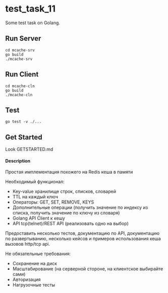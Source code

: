 # test_task_11
Some test task on Golang.

## Run Server
```
cd mcache-srv
go build
./mcache-srv

```

## Run Client
```
cd mcache-cln
go build
./mcache-cln
```

## Test
```
go test -v ./...

```

## Get Started
Look GETSTARTED.md

#### Description
Простая имплементация похожего на Redis кеша в памяти

Необходимый функционал:
- Key-value хранилище строк, списков, словарей
- TTL на каждый ключ
- Операторы: GET, SET, REMOVE, KEYS
- Дополнительные операции (получить значение по индексу из списка, получить значение по ключу из словаря)
- Golang API Client к кешу
- API tcp(telnet)/REST API (реализовать одно на выбор)

Предоставить несколько тестов, документацию по API, документацию по развертыванию, несколько кейсов и примеров использования кеша вызовов http/tcp api.

Не обязательные требования:
- Сохранение на диск
- Масштабирование (на серверной стороне, на клиентское выбирайте сами)
- Авторизация
- Нагрузочные тесты
